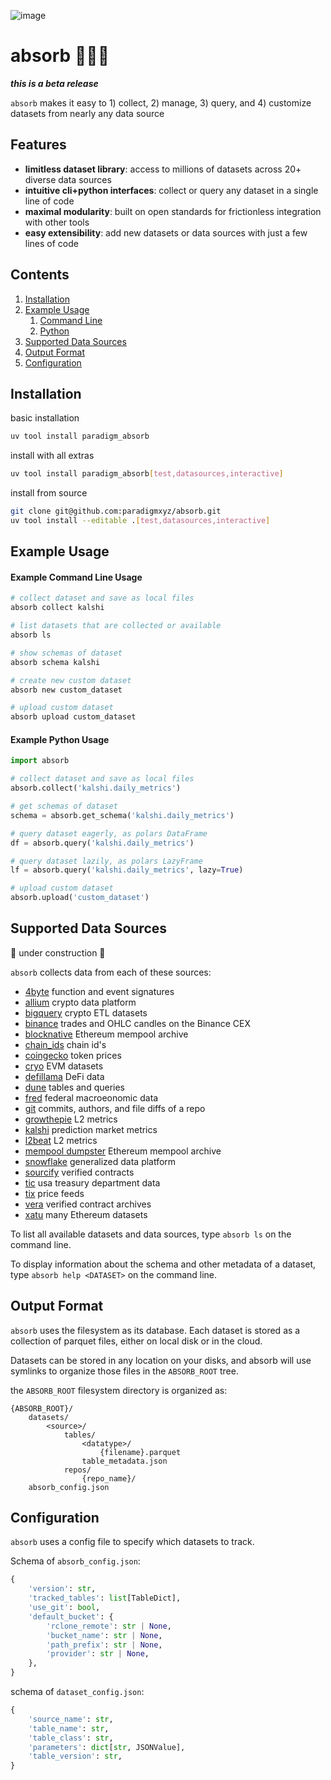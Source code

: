 ![image](https://github.com/user-attachments/assets/7323b83e-fc5b-496c-b67b-bad6a188873b)

# absorb 🧽🫧🫧

***this is a beta release***

`absorb` makes it easy to 1) collect, 2) manage, 3) query, and 4) customize datasets from nearly any data source

## Features
- **limitless dataset library**: access to millions of datasets across 20+ diverse data sources
- **intuitive cli+python interfaces**: collect or query any dataset in a single line of code
- **maximal modularity**: built on open standards for frictionless integration with other tools
- **easy extensibility**: add new datasets or data sources with just a few lines of code

## Contents
1. [Installation](#installation)
2. [Example Usage](#example-usage)
    1. [Command Line](#example-command-line-usage)
    2. [Python](#example-python-usage)
3. [Supported Data Sources](#supported-data-sources)
4. [Output Format](#output-format)
5. [Configuration](#configuration)


## Installation

basic installation
```bash
uv tool install paradigm_absorb
```

install with all extras
```bash
uv tool install paradigm_absorb[test,datasources,interactive]
```

install from source
```bash
git clone git@github.com:paradigmxyz/absorb.git
uv tool install --editable .[test,datasources,interactive]
```


## Example Usage

#### Example Command Line Usage

```bash
# collect dataset and save as local files
absorb collect kalshi

# list datasets that are collected or available
absorb ls

# show schemas of dataset
absorb schema kalshi

# create new custom dataset
absorb new custom_dataset

# upload custom dataset
absorb upload custom_dataset
```

#### Example Python Usage

```python
import absorb

# collect dataset and save as local files
absorb.collect('kalshi.daily_metrics')

# get schemas of dataset
schema = absorb.get_schema('kalshi.daily_metrics')

# query dataset eagerly, as polars DataFrame
df = absorb.query('kalshi.daily_metrics')

# query dataset lazily, as polars LazyFrame
lf = absorb.query('kalshi.daily_metrics', lazy=True)

# upload custom dataset
absorb.upload('custom_dataset')
```


## Supported Data Sources

🚧 under construction 🚧

`absorb` collects data from each of these sources:

- [4byte](https://www.4byte.directory) function and event signatures
- [allium](https://www.allium.so) crypto data platform
- [bigquery](https://cloud.google.com/blockchain-analytics/docs/supported-datasets) crypto ETL datasets
- [binance](https://data.binance.vision) trades and OHLC candles on the Binance CEX
- [blocknative](https://docs.blocknative.com/data-archive/mempool-archive) Ethereum mempool archive
- [chain_ids](https://github.com/ethereum-lists/chains) chain id's
- [coingecko](https://www.coingecko.com/) token prices
- [cryo](https://github.com/paradigmxyz/cryo) EVM datasets
- [defillama](https://defillama.com) DeFi data
- [dune](https://dune.com) tables and queries
- [fred](https://fred.stlouisfed.org) federal macroeonomic data
- [git](https://git-scm.com) commits, authors, and file diffs of a repo
- [growthepie](https://www.growthepie.xyz) L2 metrics
- [kalshi](https://kalshi.com) prediction market metrics
- [l2beat](https://l2beat.com) L2 metrics
- [mempool dumpster](https://mempool-dumpster.flashbots.net) Ethereum mempool archive
- [snowflake](https://www.snowflake.com/) generalized data platform
- [sourcify](https://sourcify.dev) verified contracts
- [tic](https://ticdata.treasury.gov) usa treasury department data
- [tix](https://github.com/paradigmxyz/tix) price feeds
- [vera](https://verifieralliance.org) verified contract archives
- [xatu](https://github.com/ethpandaops/xatu-data) many Ethereum datasets

To list all available datasets and data sources, type `absorb ls` on the command line.

To display information about the schema and other metadata of a dataset, type `absorb help <DATASET>` on the command line.


## Output Format

`absorb` uses the filesystem as its database. Each dataset is stored as a collection of parquet files, either on local disk or in the cloud.

Datasets can be stored in any location on your disks, and absorb will use symlinks to organize those files in the `ABSORB_ROOT` tree.

the `ABSORB_ROOT` filesystem directory is organized as:

```
{ABSORB_ROOT}/
    datasets/
        <source>/
            tables/
                <datatype>/
                    {filename}.parquet
                table_metadata.json
            repos/
                {repo_name}/
    absorb_config.json
```

## Configuration

`absorb` uses a config file to specify which datasets to track.

Schema of `absorb_config.json`:

```python
{
    'version': str,
    'tracked_tables': list[TableDict],
    'use_git': bool,
    'default_bucket': {
        'rclone_remote': str | None,
        'bucket_name': str | None,
        'path_prefix': str | None,
        'provider': str | None,
    },
}
```

schema of `dataset_config.json`:

```python
{
    'source_name': str,
    'table_name': str,
    'table_class': str,
    'parameters': dict[str, JSONValue],
    'table_version': str,
}
```
